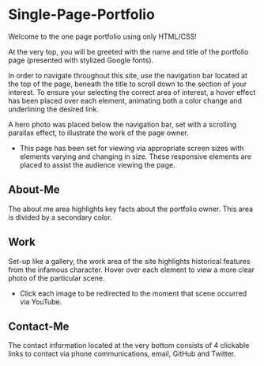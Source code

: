 # Single-Page-Portfolio
Welcome to the one page portfolio using only HTML/CSS!

At the very top, you will be greeted with the name and title of the portfolio page (presented with stylized Google fonts).

In order to navigate throughout this site, use the navigation bar located at the top of the page, beneath the title to scroll down to the section of your interest. To ensure your selecting the correct area of interest, a hover effect has been placed over each element, animating both a color change and underlining the desired link.

A hero photo was placed below the navigation bar, set with a scrolling parallax effect, to illustrate the work of the page owner.

* This page has been set for viewing via appropriate screen sizes with elements varying and changing in size. These responsive elements are placed to assist the audience viewing the page.

## About-Me
The about me area highlights key facts about the portfolio owner. This area is divided by a secondary color.

## Work
Set-up like a gallery, the work area of the site highlights historical features from the infamous character. Hover over each element to view a more clear photo of the particular scene.

* Click each image to be redirected to the moment that scene occurred via YouTube.

## Contact-Me
The contact information located at the very bottom consists of 4 clickable links to contact via phone communications, email, GitHub and Twitter.